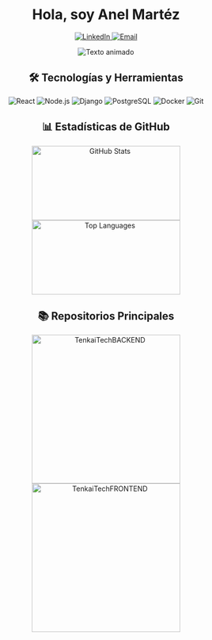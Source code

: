 <!-- Sección de perfil -->
<div align="center">
   <h1>Hola, soy Anel Martéz</h1>
  
  <p>
    <a href="https://linkedin.com/in/amarteez" target="_blank">
      <img src="https://img.shields.io/badge/LinkedIn-0077B5?style=flat&logo=linkedin&logoColor=white" alt="LinkedIn" />
    </a>
    <a href="mailto:anelmartez18@gmail.com">
      <img src="https://img.shields.io/badge/Email-D14836?style=flat&logo=gmail&logoColor=white" alt="Email" />
    </a>
  </p>
</div>

<!-- Sección de texto animado y tecnologías -->
<div align="center">
  <img src="https://readme-typing-svg.demolab.com?font=Fira+Code&weight=500&size=24&pause=1000&color=3DDC84&center=true&vCenter=true&width=500&lines=Welcome+to+my+GitHub;Bienvenue+sur+mon+GitHub;Benvenuto+nel+mio+GitHub" alt="Texto animado" />

  <h2>🛠️ Tecnologías y Herramientas</h2>
  <p>
    <img src="https://img.shields.io/badge/React-20232A?style=flat&logo=react&logoColor=61DAFB" alt="React" />
    <img src="https://img.shields.io/badge/Node.js-339933?style=flat&logo=nodedotjs&logoColor=white" alt="Node.js" />
    <img src="https://img.shields.io/badge/Django-092E20?style=flat&logo=django&logoColor=white" alt="Django" />
    <img src="https://img.shields.io/badge/PostgreSQL-316192?style=flat&logo=postgresql&logoColor=white" alt="PostgreSQL" />
    <img src="https://img.shields.io/badge/Docker-2496ED?style=flat&logo=docker&logoColor=white" alt="Docker" />
    <img src="https://img.shields.io/badge/Git-F05032?style=flat&logo=git&logoColor=white" alt="Git" />
  </p>
</div>

<!-- Sección de estadísticas de GitHub y lenguajes -->
<div align="center">
  <h2>📊 Estadísticas de GitHub</h2>
  <img src="https://github-readme-stats.vercel.app/api?username=amarteez&show_icons=true&theme=radical" alt="GitHub Stats" width="300" height="150"/>
  <img src="https://github-readme-stats.vercel.app/api/top-langs/?username=amarteez&layout=compact&theme=radical" alt="Top Languages" width="300" height="150"/>
</div>

<!-- Todos los repositorios -->
<div align="center">
  <h2>📚 Repositorios Principales</h2>
  <p>
    <a href="https://github.com/amarteez/TenkaiTechBACKEND" target="_blank">
      <img src="https://github-readme-stats.vercel.app/api/pin/?username=amarteez&repo=TenkaiTechBACKEND&theme=radical" alt="TenkaiTechBACKEND" width="300"/>
    </a>
    <a href="https://github.com/amarteez/TenkaiTechFRONTEND" target="_blank">
      <img src="https://github-readme-stats.vercel.app/api/pin/?username=amarteez&repo=TenkaiTechFRONTEND&theme=radical" alt="TenkaiTechFRONTEND" width="300"/>
    </a>
    <!-- Puedes añadir más repositorios aquí -->
  </p>
</div>

